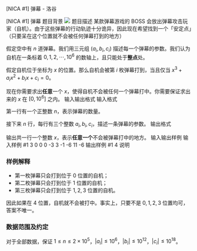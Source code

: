 



[NICA #1] 弹幕 - 洛谷














[NICA #1] 弹幕
题目背景
![](https://cdn.luogu.com.cn/upload/image_hosting/d7u8mpld.png)
题目描述
某款弹幕游戏的 BOSS 会放出弹幕攻击玩家（自机）。由于这些弹幕的行动轨迹十分诡异，因此现在希望找到一个「安定点」（只要呆在这个位置就不会被任何弹幕打到的地方）

假定空中有 $n$ 道弹幕。我们用三元组 $(a_i,b_i,c_i)$ 描述每一个弹幕的参数。我们认为自机在一条标着 $0,1,2,\cdots,10^6$ 的数轴上，且只能处于**整点**处。

假定自机位于坐标为 $x$ 的位置。那么自机会被第 $i$ 枚弹幕打到，当且仅当 $x^3+a_ix^2+b_ix+c_i=0$。

现在你需要求出**任意**一个 $x$，使得自机不会被任何一个弹幕打中。你需要保证求出来的 $x$ 在 $[0,10^6]$ 之内。
输入输出格式
输入格式

第一行有一个正整数 $n$，表示弹幕的数量。

接下来 $n$ 行，每行有三个整数 $a_i,b_i,c_i$，描述一条弹幕的参数。
输出格式

输出共一行一个整数 $x$，表示**任意一个**不会被弹幕打中的地方。
输入输出样例
输入样例 #1
3
0 0 0
-3 3 -1
-6 11 -6
输出样例 #1
4
说明
### 样例解释

- 第一枚弹幕只会打到位于 $0$ 位置的自机；
- 第二枚弹幕只会打到位于 $1$ 位置的自机；
- 第三枚弹幕只会打到位于 $1,2,3$ 位置的自机。

因此如果在 $4$ 位置，自机就不会被打中。事实上，只要不是 $0,1,2,3$ 位置均可，答案不唯一。

### 数据范围及约定

对于全部数据，保证 $1\le n\le 2\times 10^5$，$|a_i|\le 10^6$，$|b_i|\le 10^{12}$，$|c_i|\le 10^{18}$。






